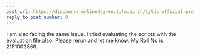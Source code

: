 ```yaml
---
post_url: https://discourse.onlinedegree.iitm.ac.in/t/tds-official-project1-discrepencies/171141/129
reply_to_post_number: 8
---
```

I am also facing the same issue. I tried evaluating the scripts with the evaluation file also. Please rerun and let me know. My Roll No is 21F1002866.